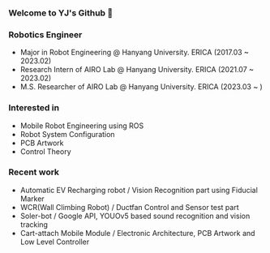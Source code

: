### Welcome to YJ's Github 👋

### Robotics Engineer
- Major in Robot Engineering @ Hanyang University. ERICA (2017.03 ~ 2023.02)
- Research Intern of AIRO Lab @ Hanyang University. ERICA (2021.07 ~ 2023.02)
- M.S. Researcher of AIRO Lab @ Hanyang University. ERICA (2023.03 ~ )

### Interested in
- Mobile Robot Engineering using ROS
- Robot System Configuration
- PCB Artwork
- Control Theory

### Recent work
- Automatic EV Recharging robot / Vision Recognition part using Fiducial Marker
- WCR(Wall Climbing Robot) / Ductfan Control and Sensor test part
- Soler-bot / Google API, YOUOv5 based sound recognition and vision tracking
- Cart-attach Mobile Module / Electronic Architecture, PCB Artwork and Low Level Controller

<!--
**leeyj-hy/leeyj-hy** is a ✨ _special_ ✨ repository because its `README.md` (this file) appears on your GitHub profile.

Here are some ideas to get you started:

- 🔭 I’m currently working on ...
- 🌱 I’m currently learning ...
- 👯 I’m looking to collaborate on ...
- 🤔 I’m looking for help with ...
- 💬 Ask me about ...
- 📫 How to reach me: ...
- 😄 Pronouns: ...
- ⚡ Fun fact: ...
-->


